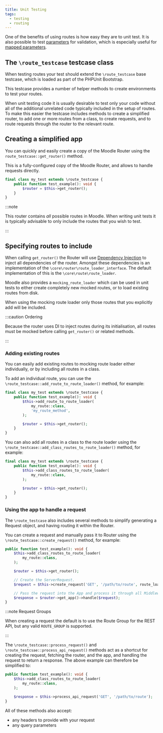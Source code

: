```yaml
---
title: Unit Testing
tags:
  - testing
  - routing
---
```


One of the benefits of using routes is how easy they are to unit test. It is also possible to test [parameters](./parameters.md) for validation, which is especially useful for [mapped parameters](./parameters.md#mapped-parameters).

## The `\route_testcase` testcase class

When testing routes your test should extend the `\route_testcase` base testcase, which is loaded as part of the PHPUnit Bootstrap.

This testcase provides a number of helper methods to create environments to test your routes.

When unit testing code it is usually desirable to test only your code without all of the additional unrelated code typically included in the setup of routes. To make this easier the testcase includes methods to create a simplified router, to add one or more routes from a class, to create requests, and to route requests through the router to the relevant route.

## Creating a simplified app

You can quickly and easily create a copy of the Moodle Router using the `route_testcase::get_router()` method.

This is a fully-configured copy of the Moodle Router, and allows to handle requests directly.

```php
final class my_test extends \route_testcase {
    public function test_example(): void {
        $router = $this->get_router();
    }
}
```

:::note

This router contains _all_ possible routes in Moodle. When writing unit tests it is typically advisable to only include the routes that you wish to test.

:::

## Specifying routes to include

When calling `get_router()` the Router will use [Dependency Injection](../../core/di/index.md) to inject all dependencies of the router. Amongst these dependencies is an implementation of    the `\core\router\route_loader_interface`. The default implementation of this is the `\core\route\route_loader`.

Moodle also provides a `mocking_route_loader` which can be used in unit tests to either create completely new mocked routes, or to load existing routes from disk.

When using the mocking route loader only those routes that you explicitly add will be included.

:::caution Ordering

Because the router uses DI to inject routes during its initialisation, all routes must be mocked before calling `get_router()` or related methods.

:::

### Adding existing routes

You can easily add existing routes to mocking route loader either individually, or by including all routes in a class.

To add an individual route, you can use the `\route_testcase::add_route_to_route_loader()` method, for example:

```php title="Adding a single route to the route loader"
final class my_test extends \route_testcase {
    public function test_example(): void {
        $this->add_route_to_route_loader(
            my_route::class,
            'my_route_method',
        );

        $router = $this->get_router();
    }
}
```

You can also add all routes in a class to the route loader using the `\route_testcase::add_class_routes_to_route_loader()` method, for example:

```php title="Adding all routes in a class to the route loader"
final class my_test extends \route_testcase {
    public function test_example(): void {
        $this->add_class_routes_to_route_loader(
            my_route::class,
        );

        $router = $this->get_router();
    }
}

```

### Using the app to handle a request

The `\route_testcase` also includes several methods to simplify generating a Request object, and having routing it within the Router.

You can create a request and manually pass it to Router using the `\route_testcase::create_request()` method, for example:

```php title="Creating an example request and processing it"
public function test_example(): void {
    $this->add_class_routes_to_route_loader(
        my_route::class,
    );

    $router = $this->get_router();

    // Create the ServerRequest.
    $request = $this->create_request('GET', '/path/to/route', route_loader_interface::ROUTE_GROUP_API);

    // Pass the request into the App and process it through all Middleware.
    $response = $router->get_app()->handle($request);
}
```

:::note Request Groups

When creating a request the default is to use the Route Group for the REST API, but any valid `ROUTE_GROUP` is supported.

:::

The `\route_testcase::process_request()` and `\route_testcsae::process_api_request()` methods act as a shortcut for creating the request, fetching the router, and the app, and handling the request to return a response. The above example can therefore be simplified to:

```php title="Creating and processing an example request"
public function test_example(): void {
    $this->add_class_routes_to_route_loader(
        my_route::class,
    );

    $response = $this->process_api_request('GET', '/path/to/route');
}
```

All of these methods also accept:

- any headers to provide with your request
- any query parameters
